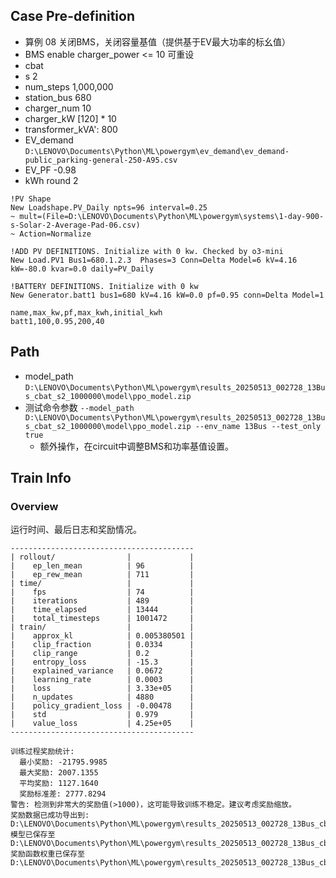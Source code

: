 

## Case Pre-definition

- 算例 08 关闭BMS，关闭容量基值（提供基于EV最大功率的标幺值）
- BMS enable charger_power <= 10 可重设
- cbat
- s 2
- num_steps 1,000,000
- station_bus 680
- charger_num 10
- charger_kW \[120\] * 10
- transformer_kVA': 800
- EV_demand `D:\LENOVO\Documents\Python\ML\powergym\ev_demand\ev_demand-public_parking-general-250-A95.csv`
- EV_PF -0.98
- kWh round 2


```dss
!PV Shape
New Loadshape.PV_Daily npts=96 interval=0.25
~ mult=(File=D:\LENOVO\Documents\Python\ML\powergym\systems\1-day-900-s-Solar-2-Average-Pad-06.csv)
~ Action=Normalize

!ADD PV DEFINITIONS. Initialize with 0 kw. Checked by o3-mini
New Load.PV1 Bus1=680.1.2.3  Phases=3 Conn=Delta Model=6 kV=4.16 kW=-80.0 kvar=0.0 daily=PV_Daily

!BATTERY DEFINITIONS. Initialize with 0 kw
New Generator.batt1 bus1=680 kV=4.16 kW=0.0 pf=0.95 conn=Delta Model=1
```

```csv
name,max_kw,pf,max_kwh,initial_kwh
batt1,100,0.95,200,40
```

## Path

- model_path `D:\LENOVO\Documents\Python\ML\powergym\results_20250513_002728_13Bus_cbat_s2_1000000\model\ppo_model.zip`
- 测试命令参数 `--model_path D:\LENOVO\Documents\Python\ML\powergym\results_20250513_002728_13Bus_cbat_s2_1000000\model\ppo_model.zip --env_name 13Bus --test_only true`
  - 额外操作，在circuit中调整BMS和功率基值设置。

## Train Info

### Overview

运行时间、最后日志和奖励情况。

```text
-----------------------------------------
| rollout/                |             |
|    ep_len_mean          | 96          |
|    ep_rew_mean          | 711         |
| time/                   |             |
|    fps                  | 74          |
|    iterations           | 489         |
|    time_elapsed         | 13444       |
|    total_timesteps      | 1001472     |
| train/                  |             |
|    approx_kl            | 0.005380501 |
|    clip_fraction        | 0.0334      |
|    clip_range           | 0.2         |
|    entropy_loss         | -15.3       |
|    explained_variance   | 0.0672      |
|    learning_rate        | 0.0003      |
|    loss                 | 3.33e+05    |
|    n_updates            | 4880        |
|    policy_gradient_loss | -0.00478    |
|    std                  | 0.979       |
|    value_loss           | 4.25e+05    |
-----------------------------------------

训练过程奖励统计:
  最小奖励: -21795.9985
  最大奖励: 2007.1355
  平均奖励: 1127.1640
  奖励标准差: 2777.8294
警告: 检测到非常大的奖励值(>1000)，这可能导致训练不稳定。建议考虑奖励缩放。
奖励数据已成功导出到: D:\LENOVO\Documents\Python\ML\powergym\results_20250513_002728_13Bus_cbat_s2_1000000\rewards_in_training.csv
模型已保存至 D:\LENOVO\Documents\Python\ML\powergym\results_20250513_002728_13Bus_cbat_s2_1000000\model\ppo_model
奖励函数权重已保存至 D:\LENOVO\Documents\Python\ML\powergym\results_20250513_002728_13Bus_cbat_s2_1000000\reward_weights.csv.

```